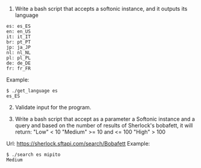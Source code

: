 1) Write a bash script that accepts a softonic instance, and it
outputs its language
```
es: es_ES
en: en_US
it: it_IT
br: pt_PT
jp: ja_JP
nl: nl_NL
pl: pl_PL
de: de_DE
fr: fr_FR
```

Example:
```
$ ./get_language es
es_ES
```

2) Validate input for the program.

3) Write a bash script that accept as a parameter a Softonic instance
and a query and based on the number of results of Sherlock's bobafett,
it will return:
"Low" < 10
"Medium" >= 10 and <= 100
"High" > 100

Url: https://sherlock.sftapi.com/search/Bobafett
Example:
```
$ ./search es mipito
Medium
```
